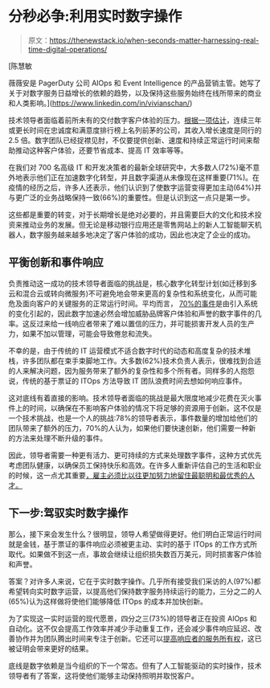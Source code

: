 # 分秒必争:利用实时数字操作

> 原文：<https://thenewstack.io/when-seconds-matter-harnessing-real-time-digital-operations/>

[](https://www.linkedin.com/in/vivianschan/)

 [陈慧敏

薇薇安是 PagerDuty 公司 AIOps 和 Event Intelligence 的产品营销主管。她写了关于对数字服务日益增长的依赖的趋势，以及保持这些服务始终在线所带来的商业和人类影响。](https://www.linkedin.com/in/vivianschan/) [](https://www.linkedin.com/in/vivianschan/)

技术领导者面临着前所未有的交付数字客户体验的压力。[根据一项估计](https://hbr.org/2020/01/are-you-undervaluing-your-customers)，连续三年或更长时间在忠诚度和满意度排行榜上名列前茅的公司，其收入增长速度是同行的 2.5 倍。数字团队已经捉襟见肘，不仅要提供创新、速度和持续正常运行时间来帮助推动这种客户体验，还要节省成本、提高 IT 效率等等。

在我们对 700 名高级 IT 和开发决策者的最新全球研究中，大多数人(72%)毫不意外地表示他们正在加速数字化转型，并且数字渠道从未像现在这样重要(71%)。在疫情的经历之后，许多人还表示，他们认识到了使数字运营变得更加主动(64%)并与更广泛的业务战略保持一致(66%)的重要性。但是认识到这一点只是第一步。

这些都是重要的转变，对于长期增长是绝对必要的，并且需要巨大的文化和技术投资来推动业务的发展。但无论是移动银行应用还是零售网站上的新人工智能聊天机器人，数字服务越来越多地决定了客户体验的成功，因此也决定了企业的成功。

## **平衡创新和事件响应**

负责推动这一成功的技术领导者面临的挑战是，核心数字化转型计划(如迁移到多云和混合云或转向微服务)不可避免地会带来更高的复杂性和系统变化，从而可能危及面向客户的关键服务的正常运行时间。平均而言， [70%的事件](https://itsm.tools/wp-content/uploads/2018/03/10-Common-ITIL-Myths-Busted.pdf)是由引入系统的变化引起的，因此数字加速必然会增加威胁品牌客户体验和声誉的数字事件的几率。这反过来给一线响应者带来了难以置信的压力，并可能损害开发人员的生产力，如果不加以管理，可能会导致倦怠和流失。

不幸的是，由于传统的 IT 运营模式不适合数字时代的动态和高度复杂的技术堆栈，许多团队都在束手束脚地工作。大多数(62%)技术负责人表示，很难找到合适的人来解决问题，因为服务带来了额外的复杂性和多个所有者。同样多的人抱怨说，传统的基于票证的 ITOps 方法导致 IT 团队浪费时间去想如何响应事件。

这对底线有着直接的影响。技术领导者面临的挑战是最大限度地减少花费在灭火事件上的时间，以确保在不影响客户体验的情况下将足够的资源用于创新。这不仅是一个技术挑战，也是一个人的挑战:78%的领导者表示，事件数量的增加给他们的团队带来了额外的压力，70%的人认为，如果他们要快速创新，他们需要一种新的方法来处理不断升级的事件。

因此，领导者需要一种更有活力、更可持续的方式来处理数字事件，这种方式优先考虑团队健康，以确保员工保持快乐和高效。在许多人重新评估自己的生活和职业的时候，这一点尤其重要[，雇主必须比以往更加努力地留住最聪明和最优秀的人才。](https://www.bbc.com/worklife/article/20210629-the-great-resignation-how-employers-drove-workers-to-quit)

## **下一步:驾驭实时数字操作**

那么，接下来会发生什么？很明显，领导人希望做得更好。他们明白正常运行时间就是金钱，基于票证的事件响应必须被更主动、实时的基于 ITOps 的工作方式所取代。如果做不到这一点，事故会继续让组织损失数百万美元，同时损害客户体验和声誉。

答案？对许多人来说，它在于实时数字操作。几乎所有接受我们采访的人(97%)都希望转向实时数字运营，以提高他们保持数字服务持续运行的能力，三分之二的人(65%)认为这样做将使他们能够降低 ITOps 的成本并加快创新。

为了实现这一实时运营的现代愿景，四分之三(73%)的领导者正在投资 AIOps 和自动化。这不仅会提高工作效率并减少手动重复工作，还会减少事件响应延迟、改善协作并为团队腾出时间来专注于创新。它还可以[提高响应者的服务所有权](https://www.pagerduty.com/blog/accountability-full-service-ownership/)，这已被证明会带来更好的结果。

底线是数字依赖是当今组织的下一个常态。但有了人工智能驱动的实时操作，技术领导者有了答案，这将使他们能够主动保持照明并取悦客户。

<svg xmlns:xlink="http://www.w3.org/1999/xlink" viewBox="0 0 68 31" version="1.1"><title>Group</title> <desc>Created with Sketch.</desc></svg>